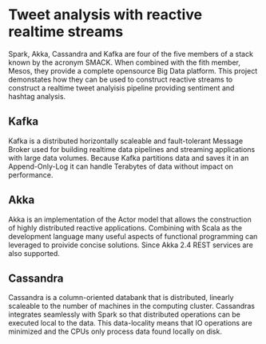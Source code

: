 # Tweet analysis with reactive realtime streams  
Spark, Akka, Cassandra and Kafka are four of the five members of a stack known by the acronym SMACK. When combined with the fith member, Mesos, they provide a complete opensource Big Data platform. This project demonstates how they can be used to construct reactive streams to construct a realtime tweet analyisis pipeline providing sentiment and hashtag analysis.

## Kafka
Kafka is a distributed horizontally scaleable and fault-tolerant Message Broker used for building realtime data pipelines and streaming applications with large data volumes. Because Kafka partitions data and saves it in an Append-Only-Log it can handle Terabytes of data without impact on performance.

## Akka
Akka is an implementation of the Actor model that allows the construction of highly distributed reactive applications. Combining with Scala as the development language many useful aspects of functional programming can leveraged to proivide concise solutions. Since Akka 2.4 REST services are also supported.

## Cassandra
Cassandra is a column-oriented databank that is distributed, linearly scaleable to the number of machines in the computing cluster. Cassandras integrates seamlessly with Spark so that distributed operations can be executed local to the data. This data-locality means that IO operations are minimized and the CPUs only process data found locally on disk. 
